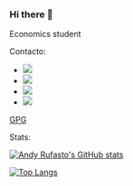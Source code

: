 ### Hi there 👋

Economics student

Contacto:

- [![](https://img.shields.io/badge/Linkedin-andyrufasto-succes?style=social&logo=Linkedin)](https://www.linkedin.com/in/andyrufasto/)
- [![](https://img.shields.io/badge/mastodon-andyrufasto@mstdn.social-succes?style=social&logo=Mastodon)](https://mstdn.social/@andyrufasto)
- [![](https://img.shields.io/badge/Twitter-@andy_rufasto-succes?style=social&logo=Twitter)](https://www.twitter.com/andy_rufasto)
- [![](https://img.shields.io/badge/GPG-publickey-succes?style=social&logo=GNU-Privacy-Guard)](https://keyoxide.org/0A3D7C5B8C2499A8BEBCE72869D2E5C413569DA2)

[GPG](https://keyoxide.org/0A3D7C5B8C2499A8BEBCE72869D2E5C413569DA2)

Stats:

[![Andy Rufasto's GitHub stats](https://github-readme-stats.vercel.app/api?username=andyrufasto)](https://github.com/anuraghazra/github-readme-stats)


[![Top Langs](https://github-readme-stats.vercel.app/api/top-langs/?username=andyrufasto&hide=SCSS,html)](https://github.com/anuraghazra/github-readme-stats)


